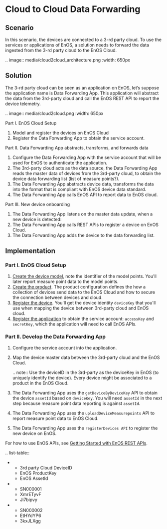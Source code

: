# Cloud to Cloud Data Forwarding

## Scenario

In this scenario, the devices are connected to a 3-rd party cloud. To use the services or applications of EnOS, a solution needs to forward the data ingested from the 3-rd party cloud to the EnOS Cloud.

.. image:: media/cloud2cloud_architecture.png
   :width: 650px

## Solution 

The 3-rd party cloud can be seen as an application on EnOS, let’s suppose the application name is Data Forwarding App. This application will abstract the data from the 3rd-party cloud and call the EnOS REST API to report the device telemetry.

.. image:: media/cloud2cloud.png
   :width: 650px

Part I. EnOS Cloud Setup
1. Model and register the devices on EnOS Cloud
2. Register the Data Forwarding App to obtain the service account.

Part II. Data Forwarding App abstracts, transforms, and forwards data
1. Configure the Data Forwarding App with the service account that will be used for EnOS to authenticate the application.
2. The 3rd-party cloud acts as the data source, the Data Forwarding App reads the master data of devices from the 3rd-party cloud, to obtain the device data forwarding list (list of measure points?).
3. The Data Forwarding App abstracts device data, transforms the data into the format that is compliant with EnOS device data standard.
4. The Data Forwarding App calls EnOS API to report data to EnOS cloud.

Part III. New device onboarding
1. The Data Forwarding App listens on the master data update, when a new device is detected:
2. The Data Forwarding App calls REST APIs to register a device on EnOS Cloud.
3. The Data Forwarding App adds the device to the data forwarding list.


## Implementation

### Part I. EnOS Cloud Setup
1. [Create the device model](model/creating_model), note the identifier of the model points. You'll later report measure point data to the model points.
2. [Create the product](cloud/creating_product). The product configuration defines the how a collection of devices send data to the EnOS Cloud and how to secure the connection between devices and cloud.
3. [Register the device](cloud/creating_device). You'll get the device identity `deviceKey` that you'll use when mapping the device between 3rd-party cloud and EnOS cloud.
4. [Register the application](https://docs.eniot.io/docs/app-development/en/latest/managing_apps.html#registering-an-application) to obtain the service account: `accessKey` and `secretKey`, which the application will need to call EnOS APIs.

### Part II. Develop the Data Forwarding App

1. Configure the service account into the application.

2. Map the device master data between the 3rd-party cloud and the EnOS Cloud.

   .. note:: Use the deviceID in the 3rd-party as the deviceKey in EnOS (to uniquely identify the device). Every device might be associated to a product in the EnOS Cloud.

3. The Data Forwarding App uses the `getDeviceByDeviceKey` API to obtain the device `assetId` based on `deviceKey`. You will need `assetId` in the next step because measure point data reporting is against `assetId`.

4. The Data Forwarding App uses the `uploadDeviceMeasurepoints` API to report measure point data to EnOS Cloud.

5. The Data Forwarding App uses the `registerDevices API` to register the new device on EnOS.

For how to use EnOS APIs, see [Getting Started with EnOS REST APIs](https://docs.eniot.io/docs/app-development/en/latest/gettingstarted_api.html).

.. list-table::

   * - 3rd party Cloud DeviceID
     - EnOS ProductKey
     - EnOS AssetId
   * - SN000001
     - XmrETyvF
     - Ji7bipvy
   * - SN000002
     - EtHYdYP6
     - 3kxJLXgg

<!--end-->

